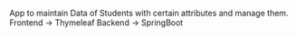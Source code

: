 App to maintain Data of Students with certain attributes and manage them. 
Frontend -> Thymeleaf
Backend -> SpringBoot
